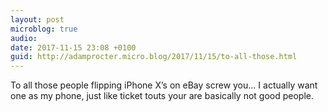 ```yaml
---
layout: post
microblog: true
audio: 
date: 2017-11-15 23:08 +0100
guid: http://adamprocter.micro.blog/2017/11/15/to-all-those.html
---
```

To all those people flipping iPhone X’s on eBay screw you... I actually want one as my phone, just like ticket touts your are basically not good people.
